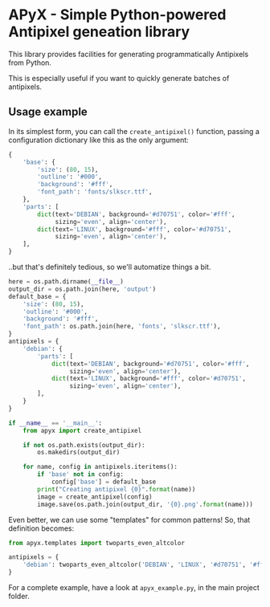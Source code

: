 # APyX - Simple Python-powered Antipixel geneation library

This library provides facilities for generating programmatically
Antipixels from Python.

This is especially useful if you want to quickly generate batches
of antipixels.


## Usage example

In its simplest form, you can call the ``create_antipixel()`` function, passing
a configuration dictionary like this as the only argument:

```python
{
    'base': {
        'size': (80, 15),
        'outline': '#000',
        'background': '#fff',
        'font_path': 'fonts/slkscr.ttf',
    },
    'parts': [
        dict(text='DEBIAN', background='#d70751', color='#fff',
             sizing='even', align='center'),
        dict(text='LINUX', background='#fff', color='#d70751',
             sizing='even', align='center'),
    ],
}
```

..but that's definitely tedious, so we'll automatize things a bit.

```python
here = os.path.dirname(__file__)
output_dir = os.path.join(here, 'output')
default_base = {
    'size': (80, 15),
    'outline': '#000',
    'background': '#fff',
    'font_path': os.path.join(here, 'fonts', 'slkscr.ttf'),
}
antipixels = {
    'debian': {
        'parts': [
            dict(text='DEBIAN', background='#d70751', color='#fff',
                 sizing='even', align='center'),
            dict(text='LINUX', background='#fff', color='#d70751',
                 sizing='even', align='center'),
        ],
    }
}

if __name__ == '__main__':
    from apyx import create_antipixel

    if not os.path.exists(output_dir):
        os.makedirs(output_dir)

    for name, config in antipixels.iteritems():
        if 'base' not in config:
            config['base'] = default_base
        print("Creating antipixel {0}".format(name))
        image = create_antipixel(config)
        image.save(os.path.join(output_dir, '{0}.png'.format(name)))
```

Even better, we can use some "templates" for common patterns!
So, that definition becomes:

```python
from apyx.templates import twoparts_even_altcolor

antipixels = {
    'debian': twoparts_even_altcolor('DEBIAN', 'LINUX', '#d70751', '#fff'),
}
```

For a complete example, have a look at ``apyx_example.py``, in the main
project folder.

